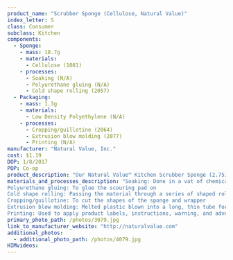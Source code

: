 ```yaml
---
product_name: "Scrubber Sponge (Cellulose, Natural Value)"
index_letter: S
class: Consumer
subclass: Kitchen
components:
  - Sponge:
    - mass: 18.7g
    - materials:
      - Cellulose (1081)
    - processes:
      - Soaking (N/A)
      - Polyurethane gluing (N/A)
      - Cold shape rolling (2057)
  - Packaging:
    - mass: 1.3g
    - materials:
      - Low Density Polyethylene (N/A)
    - processes:
      - Cropping/guillotine (2064)
      - Extrusion blow molding (2077)
      - Printing (N/A)
manufacturer: "Natural Value, Inc."
cost: $1.19
DOP: 1/8/2017
POP: Co-op
product_description: "Our Natural Value™ Kitchen Scrubber Sponge (2.75in X 4.43in X .813in) is designed to remove kitchen grease and burned on food from pots, pans, tables, countertops, walls, sinks and appliances. Fiber side scours. Sponge side wipes clean."
materials_and_processes_description: "Soaking: Done in a vat of chemicals to soften the cellulose and rid of impurities
Polyurethane gluing: To glue the scouring pad on 
Cold shape rolling: Passing the material through a series of shaped rolls to press the sheets together
Cropping/guillotine: To cut the shapes of the sponge and wrapper
Extrusion blow molding: Melted plastic blown into a long, thin tube for molding
Printing: Used to apply product labels, instructions, warning, and advertisements"
primary_photo_path: /photos/3079.jpg
link_to_manufacturer_website: "http://naturalvalue.com"
additional_photos:
  - additional_photo_path: /photos/4079.jpg
HIMvideos:
---
```

